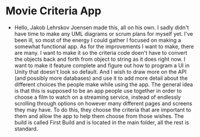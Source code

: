 # Movie Criteria App
 
- Hello, Jakob Lehrskov Joensen made this, all on his own.
 I sadly didn't have time to make any UML diagrams or scrum plans for myself yet. I've been ill, so most of the energy I could gather I focused on making a somewhat functional app.
 As for the improvements I want to make, there are many. I want to make it so the criteria code doen't have to convert the objects back and forth from object to string as it does right now. I want to make it feature complete and figure out how to program a UI in Unity that doesn't look so default. And I wish to draw more on the API (and possibly more databases) and use it to add more detail about the different choices the people make while using the app.
 The general idea is that this is supposed to be an app people use together in order to choose a film to watch on a streaming service, instead of endlessly scrolling through options on however many different pages and screens they may have. To do this, they choose the criteria that are important to them and allow the app to help them choose from those wishes.
 The build is called First Build and is located in the main folder, all the rest is standard.
